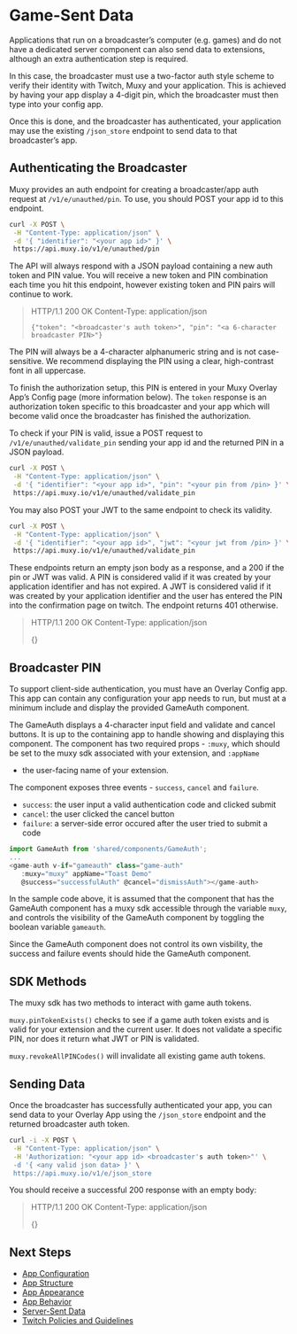 # Game-Sent Data
Applications that run on a broadcaster’s computer (e.g. games) and do not have a dedicated server
component can also send data to extensions, although an extra authentication step is required.

In this case, the broadcaster must use a two-factor auth style scheme to verify their identity with
Twitch, Muxy and your application. This is achieved by having your app display a 4-digit pin, which
the broadcaster must then type into your config app.

Once this is done, and the broadcaster has authenticated, your application may use the existing
`/json_store` endpoint to send data to that broadcaster’s app.

## Authenticating the Broadcaster
Muxy provides an auth endpoint for creating a broadcaster/app auth request at `/v1/e/unauthed/pin`.
To use, you should POST your app id to this endpoint.

```sh
curl -X POST \
 -H "Content-Type: application/json" \
 -d '{ "identifier": "<your app id>" }' \
 https://api.muxy.io/v1/e/unauthed/pin
```

The API will always respond with a JSON payload containing a new auth token and PIN value. You will
receive a new token and PIN combination each time you hit this endpoint, however existing token and
PIN pairs will continue to work.


> HTTP/1.1 200 OK
> Content-Type: application/json
>
> `{"token": "<broadcaster's auth token>", "pin": "<a 6-character broadcaster PIN>"}`

The PIN will always be a 4-character alphanumeric string and is not case-sensitive. We recommend
displaying the PIN using a clear, high-contrast font in all uppercase.

To finish the authorization setup, this PIN is entered in your Muxy Overlay App’s Config page (more
information below). The `token` response is an authorization token specific to this broadcaster and
your app which will become valid once the broadcaster has finished the authorization.

To check if your PIN is valid, issue a POST request to `/v1/e/unauthed/validate_pin` sending your
app id and the returned PIN in a JSON payload.

```sh
curl -X POST \
 -H "Content-Type: application/json" \
 -d '{ "identifier": "<your app id>", "pin": "<your pin from /pin> }' \
 https://api.muxy.io/v1/e/unauthed/validate_pin
```

You may also POST your JWT to the same endpoint to check its validity.

```sh
curl -X POST \
 -H "Content-Type: application/json" \
 -d '{ "identifier": "<your app id>", "jwt": "<your jwt from /pin> }' \
 https://api.muxy.io/v1/e/unauthed/validate_pin
```

These endpoints return an empty json body as a response, and a 200 if the pin or JWT was valid. A
PIN is considered valid if it was created by your application identifier and has not expired. A JWT
is considered valid if it was created by your application identifier and the user has entered the
PIN into the confirmation page on twitch. The endpoint returns 401 otherwise.

> HTTP/1.1 200 OK
> Content-Type: application/json
>
> {}

## Broadcaster PIN
To support client-side authentication, you must have an Overlay Config app. This app can contain
any configuration your app needs to run, but must at a minimum include and display the provided
GameAuth component.

The GameAuth displays a 4-character input field and validate and cancel buttons. It is up to the
containing app to handle showing and displaying this component. The component has two required
props - `:muxy`, which should be set to the muxy sdk associated with your extension, and `:appName`
- the user-facing name of your extension.

The component exposes three events - `success`, `cancel` and `failure`.
 - `success`: the user input a valid authentication code and clicked submit
 - `cancel`: the user clicked the cancel button
 - `failure`: a server-side error occured after the user tried to submit a code

```javascript
import GameAuth from 'shared/components/GameAuth';
...
<game-auth v-if="gameauth" class="game-auth"
   :muxy="muxy" appName="Toast Demo"
   @success="successfulAuth" @cancel="dismissAuth"></game-auth>
```

In the sample code above, it is assumed that the component that has the GameAuth component has a
muxy sdk accessible through the variable `muxy`, and controls the visibility of the GameAuth
component by toggling the boolean variable `gameauth`.

Since the GameAuth component does not control its own visbility, the success and failure events
should hide the GameAuth component.

## SDK Methods
The muxy sdk has two methods to interact with game auth tokens.

`muxy.pinTokenExists()` checks to see if a game auth token exists and is valid for your extension
and the current user. It does not validate a specific PIN, nor does it return what JWT or PIN
is validated.

`muxy.revokeAllPINCodes()` will invalidate all existing game auth tokens.

## Sending Data
Once the broadcaster has successfully authenticated your app, you can send data to your Overlay App
using the `/json_store` endpoint and the returned broadcaster auth token.

```sh
curl -i -X POST \
 -H "Content-Type: application/json" \
 -H 'Authorization: "<your app id> <broadcaster's auth token>"' \
 -d '{ <any valid json data> }' \
 https://api.muxy.io/v1/e/json_store
```

You should receive a successful 200 response with an empty body:

> HTTP/1.1 200 OK
> Content-Type: application/json
>
> {}

## Next Steps
 - [App Configuration](AppConfiguration.md)
 - [App Structure](AppStructure.md)
 - [App Appearance](AppAppearance.md)
 - [App Behavior](AppBehavior.md)
 - [Server-Sent Data](ServerSentData.md)
 - [Twitch Policies and Guidelines](TwitchPolicies.md)
